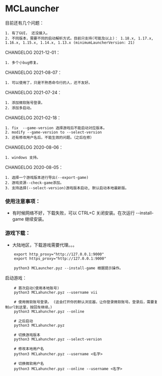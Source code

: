 # MCLauncher

目前还有几个问题：

	1. 有了GUI， 还没接入。
	2. 不同版本，需要不同的启动解析方式。目前只支持(可能及以上)： 1.18.x, 1.17.x, 1.16.x, 1.15.x, 1.14.x, 1.13.x (minimumLauncherVersion: 21)

CHANGELOG 2021-12-01：

	1. 多个小bug修复。

CHANGELOG 2021-08-07：

	1. 可以使用了，只是不熟悉命令行的人，还不友好。

CHANGELOG 2021-07-24：

	1. 添加微软账号登录。
	2. 添加多启动。

CHANGELOG 2021-02-18：

	1. fix  --game-version 选择游戏后不能启动对应版本。
	2. modify --game-version to --select-version
	3. 还有修改用户名后，不能生效的问题。（之后在修）

CHANGELOG 2020-08-06：

	1. windows 支持。

CHANGELOG 2020-08-05：

	1. 选择一个游戏版本进行导出(--export-game)
	2. 游戏资源--check-game添加。
	3. 支持选择(--select-version)游戏版本启动, 默认启动本地最新版。

### 使用注意事项：

- 有时候网络不好，下载失败，可以 CTRL+C 关闭安装。在次运行 --install-game 继续安装。

### 游戏下载： 

- 大陆地区，下载游戏需要代理。。。

```shell
	export http_proxy="http://127.0.0.1:9000"
	export https_proxy="http://127.0.0.1:9000"

	python3 MCLauncher.pyz --install-game 根据提示操作。
```


启动游戏：
```shell
	# 首次启动(使用本地账号)
	python3 MCLahuncher.pyz --username vii

	# 使用微软账号登录。 (这会打开你的默认浏览器，让你登录微软账号。登录后，需要复制url到这里，按回车继续。)
	python3 MCLahuncher.pyz --online

	# 之后启动
	python3 MCLahuncher.pyz

	# 切换游戏版本
	python3 MCLahuncher.pyz --select-version

	# 修改本地用户名
	python3 MCLahuncher.pyz --username <名字>

	# 切换微软用户名
	python3 MCLahuncher.pyz --online --username <名字>
```

